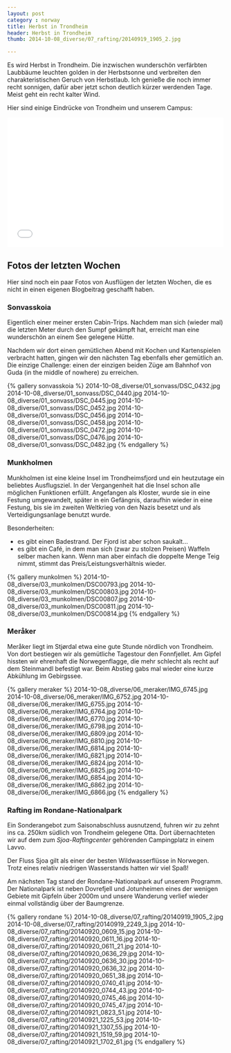 ```yaml
---
layout: post
category : norway
title: Herbst in Trondheim 
header: Herbst in Trondheim 
thumb: 2014-10-08_diverse/07_rafting/20140919_1905_2.jpg 

---
```


Es wird Herbst in Trondheim. Die inzwischen wunderschön verfärbten Laubbäume leuchten golden in der Herbstsonne und verbreiten den charakteristischen Geruch von Herbstlaub. Ich genieße die noch immer recht sonnigen, dafür aber jetzt schon deutlich kürzer werdenden Tage. Meist geht ein recht kalter Wind.<!--more--> 

Hier sind einige Eindrücke von Trondheim und unserem Campus:

<iframe width="500" height="300" src="//www.youtube.com/embed/l2C1A-TuMEw" frameborder="0" allowfullscreen></iframe>

## Fotos der letzten Wochen
Hier sind noch ein paar Fotos von Ausflügen der letzten Wochen, die es nicht in einen eigenen Blogbeitrag geschafft haben.  

### Sonvasskoia
Eigentlich einer meiner ersten Cabin-Trips. Nachdem man sich (wieder mal) die letzten Meter durch den Sumpf gekämpft hat, erreicht man eine wunderschön an einem See gelegene Hütte. 

Nachdem wir dort einen gemütlichen Abend mit Kochen und Kartenspielen verbracht hatten, gingen wir den nächsten Tag ebenfalls eher gemütlich an. Die einzige Challenge: einen der einzigen beiden Züge am Bahnhof von Guda (in the middle of nowhere) zu erreichen. 

{% gallery sonvasskoia %}
2014-10-08_diverse/01_sonvass/DSC_0432.jpg
2014-10-08_diverse/01_sonvass/DSC_0440.jpg
2014-10-08_diverse/01_sonvass/DSC_0445.jpg
2014-10-08_diverse/01_sonvass/DSC_0452.jpg
2014-10-08_diverse/01_sonvass/DSC_0456.jpg
2014-10-08_diverse/01_sonvass/DSC_0458.jpg
2014-10-08_diverse/01_sonvass/DSC_0472.jpg
2014-10-08_diverse/01_sonvass/DSC_0476.jpg
2014-10-08_diverse/01_sonvass/DSC_0482.jpg
{% endgallery %}

### Munkholmen 
Munkholmen ist eine kleine Insel im Trondheimsfjord und ein heutzutage ein beliebtes Ausflugsziel. In der Vergangenheit hat die Insel schon alle möglichen Funktionen erfüllt. Angefangen als Kloster, wurde sie in eine Festung umgewandelt, später in ein Gefängnis, daraufhin wieder in eine Festung, bis sie im zweiten Weltkrieg von den Nazis besetzt und als Verteidigungsanlage benutzt wurde. 

Besonderheiten: 

* es gibt einen Badestrand. Der Fjord ist aber schon saukalt...
* es gibt ein Café, in dem man sich (zwar zu stolzen Preisen) Waffeln selber machen kann. Wenn man aber einfach die doppelte Menge Teig nimmt, stimmt das Preis/Leistungsverhältnis wieder. 

{% gallery munkolmen %}
2014-10-08_diverse/03_munkolmen/DSC00793.jpg
2014-10-08_diverse/03_munkolmen/DSC00803.jpg
2014-10-08_diverse/03_munkolmen/DSC00807.jpg
2014-10-08_diverse/03_munkolmen/DSC00811.jpg
2014-10-08_diverse/03_munkolmen/DSC00814.jpg
{% endgallery %}

### Meråker
Meråker liegt im Stjørdal etwa eine gute Stunde nördlich von Trondheim. Von dort bestiegen wir als gemütliche Tagestour den Fonnfjellet. 
Am Gipfel hissten wir ehrenhaft die Norwegenflagge, die mehr schlecht als recht auf dem Steinmandl befestigt war. Beim Abstieg gabs mal wieder eine kurze Abkühlung im Gebirgssee. 

{% gallery meraker %}
2014-10-08_diverse/06_meraker/IMG_6745.jpg
2014-10-08_diverse/06_meraker/IMG_6752.jpg
2014-10-08_diverse/06_meraker/IMG_6755.jpg
2014-10-08_diverse/06_meraker/IMG_6764.jpg
2014-10-08_diverse/06_meraker/IMG_6770.jpg
2014-10-08_diverse/06_meraker/IMG_6798.jpg
2014-10-08_diverse/06_meraker/IMG_6809.jpg
2014-10-08_diverse/06_meraker/IMG_6810.jpg
2014-10-08_diverse/06_meraker/IMG_6814.jpg
2014-10-08_diverse/06_meraker/IMG_6821.jpg
2014-10-08_diverse/06_meraker/IMG_6824.jpg
2014-10-08_diverse/06_meraker/IMG_6825.jpg
2014-10-08_diverse/06_meraker/IMG_6854.jpg
2014-10-08_diverse/06_meraker/IMG_6862.jpg
2014-10-08_diverse/06_meraker/IMG_6866.jpg
{% endgallery %}

### Rafting im Rondane-Nationalpark 
Ein Sonderangebot zum Saisonabschluss ausnutzend, fuhren wir zu zehnt ins ca. 250km südlich von Trondheim gelegene Otta. Dort übernachteten wir auf dem zum *Sjoa-Raftingcenter* gehörenden Campingplatz in einem Lavvo. 

Der Fluss Sjoa gilt als einer der besten Wildwasserflüsse in Norwegen. Trotz eines relativ niedrigen Wasserstands hatten wir viel Spaß!

Am nächsten Tag stand der Rondane-Nationalpark auf unserem Programm. Der Nationalpark ist neben Dovrefjell und Jotunheimen eines der wenigen Gebiete mit Gipfeln über 2000m und unsere Wanderung verlief wieder einmal vollständig über der Baumgrenze. 

{% gallery rondane %}
2014-10-08_diverse/07_rafting/20140919_1905_2.jpg
2014-10-08_diverse/07_rafting/20140919_2249_3.jpg
2014-10-08_diverse/07_rafting/20140920_0609_15.jpg
2014-10-08_diverse/07_rafting/20140920_0611_16.jpg
2014-10-08_diverse/07_rafting/20140920_0611_21.jpg
2014-10-08_diverse/07_rafting/20140920_0636_29.jpg
2014-10-08_diverse/07_rafting/20140920_0636_30.jpg
2014-10-08_diverse/07_rafting/20140920_0636_32.jpg
2014-10-08_diverse/07_rafting/20140920_0651_38.jpg
2014-10-08_diverse/07_rafting/20140920_0740_41.jpg
2014-10-08_diverse/07_rafting/20140920_0744_43.jpg
2014-10-08_diverse/07_rafting/20140920_0745_46.jpg
2014-10-08_diverse/07_rafting/20140920_0745_47.jpg
2014-10-08_diverse/07_rafting/20140921_0823_51.jpg
2014-10-08_diverse/07_rafting/20140921_1225_53.jpg
2014-10-08_diverse/07_rafting/20140921_1307_55.jpg
2014-10-08_diverse/07_rafting/20140921_1519_59.jpg
2014-10-08_diverse/07_rafting/20140921_1702_61.jpg
{% endgallery %}

